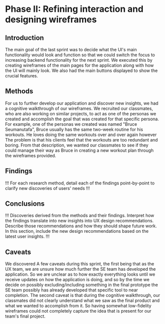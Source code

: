 # Phase II: Refining interaction and designing wireframes

## Introduction

The main goal of the last sprint was to decide what the UI's main functionality would look and function so that we could switch the focus to increasing backend functionality for the next sprint. We executed this by creating wireframes of the main pages for the application along with how the UI will mainly look. We also had the main buttons displayed to show the crucial features.  

## Methods

For us to further develop our application and discover new insights, we had a cognitive walkthrough of our wireframes. We recruited our classmates, who are also working on similar projects, to act as one of the personas we created and accomplish the goal that was created for that specific persona. For example, one of the personas we created was named "Bruce Seumanutafa", Bruce usually has the same two-week routine for his workouts. He loves doing the same workouts over and over again however The problem is that his clients feel that the workouts are too redundant and boring. From that description, we wanted our classmates to see if they could manage their way as Bruce in creating a new workout plan through the wireframes provided. 


## Findings

!!! For each research method, detail each of the findings point-by-point to clarify new discoveries of users' needs !!!

## Conclusions

!!! Discoveries derived from the methods and their findings. Interpret how the findings translate into new insights into UX design recommendations. Describe those recommendations and how they should shape future work. In this section, include the new design recommendations based on the latest user insights. !!!

## Caveats
We discovered A few caveats during this sprint, the first being that as the UX team, we are unsure how much further the SE team has developed the application. So we are unclear as to how exactly everything looks until we receive updates on how the application is doing, and so by the time we decide on possibly excluding/including something in the final prototype the SE team possibly has already developed that specific tool to near completion. The second caveat is that during the cognitive walkthrough, our classmates did not clearly understand what we saw as the final product and what we wanted to accomplish from it. So having somewhat low-fidelity wireframes could not completely capture the idea that is present for our team's final project.
  

